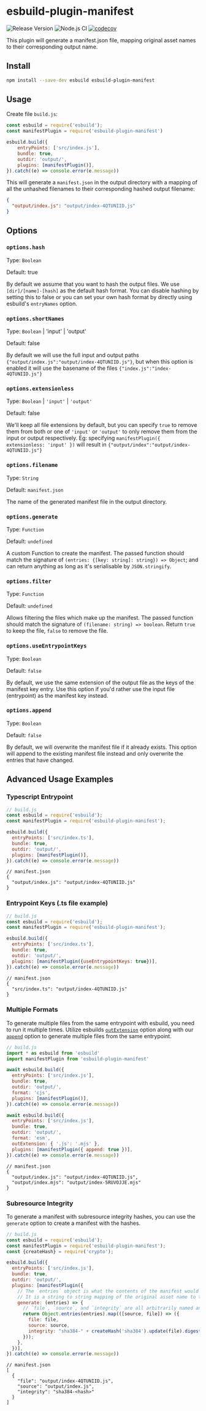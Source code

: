 # esbuild-plugin-manifest

![Release Version](https://img.shields.io/github/v/release/jfortunato/esbuild-plugin-manifest)
![Node.js CI](https://github.com/jfortunato/esbuild-plugin-manifest/workflows/Node.js%20CI/badge.svg)
[![codecov](https://codecov.io/gh/jfortunato/esbuild-plugin-manifest/graph/badge.svg?token=TWEQVWQ09G)](https://codecov.io/gh/jfortunato/esbuild-plugin-manifest)

This plugin will generate a manifest.json file, mapping original asset names to their corresponding output name.

## Install

```bash
npm install --save-dev esbuild esbuild-plugin-manifest
```

## Usage

Create file `build.js`:

```js
const esbuild = require('esbuild');
const manifestPlugin = require('esbuild-plugin-manifest')

esbuild.build({
    entryPoints: ['src/index.js'],
    bundle: true,
    outdir: 'output/',
    plugins: [manifestPlugin()],
}).catch((e) => console.error(e.message))
```

This will generate a `manifest.json` in the output directory with a mapping of all the unhashed filenames to their corresponding hashed output filename:

```json
{
  "output/index.js": "output/index-4QTUNIID.js"
}
```

## Options

### `options.hash`

Type: `Boolean`

Default: true

By default we assume that you want to hash the output files. We use `[dir]/[name]-[hash]` as the default hash format. You can disable hashing by setting this to false or you can set your own hash format by directly using esbuild's `entryNames` option.

### `options.shortNames`

Type: `Boolean` | 'input' | 'output'

Default: false

By default we will use the full input and output paths `{"output/index.js":"output/index-4QTUNIID.js"}`, but when this option is enabled it will use the basename of the files `{"index.js":"index-4QTUNIID.js"}`

### `options.extensionless`

Type: `Boolean` | `'input'` | `'output'`

Default: false

We'll keep all file extensions by default, but you can specify `true` to remove them from both or one of `'input'` or `'output'` to only remove them from the input or output respectively. Eg: specifying `manifestPlugin({ extensionless: 'input' })` will result in `{"output/index":"output/index-4QTUNIID.js"}`

### `options.filename`

Type: `String`

Default: `manifest.json`

The name of the generated manifest file in the output directory.

### `options.generate`

Type: `Function`

Default: `undefined`

A custom Function to create the manifest. The passed function should match the signature of `(entries: {[key: string]: string}) => Object`; and can return anything as long as it's serialisable by `JSON.stringify`.

### `options.filter`

Type: `Function`

Default: `undefined`

Allows filtering the files which make up the manifest. The passed function should match the signature of `(filename: string) => boolean`. Return `true` to keep the file, `false` to remove the file.

### `options.useEntrypointKeys`

Type: `Boolean`

Default: `false`

By default, we use the same extension of the output file as the keys of the manifest key entry. Use this option if you'd rather use the input file (entrypoint) as the manifest key instead.

### `options.append`

Type: `Boolean`

Default: `false`

By default, we will overwrite the manifest file if it already exists. This option will append to the existing manifest file instead and only overwrite the entries that have changed.

## Advanced Usage Examples

### Typescript Entrypoint

```js
// build.js
const esbuild = require('esbuild');
const manifestPlugin = require('esbuild-plugin-manifest');

esbuild.build({
  entryPoints: ['src/index.ts'],
  bundle: true,
  outdir: 'output/',
  plugins: [manifestPlugin()],
}).catch((e) => console.error(e.message))
```

```json5
// manifest.json
{
  "output/index.js": "output/index-4QTUNIID.js"
}
```

### Entrypoint Keys (.ts file example)

```js
// build.js
const esbuild = require('esbuild');
const manifestPlugin = require('esbuild-plugin-manifest');

esbuild.build({
  entryPoints: ['src/index.ts'],
  bundle: true,
  outdir: 'output/',
  plugins: [manifestPlugin({useEntrypointKeys: true})],
}).catch((e) => console.error(e.message))
```

```json5
// manifest.json
{
  "src/index.ts": "output/index-4QTUNIID.js"
}
```

### Multiple Formats

To generate multiple files from the same entrypoint with esbuild, you need to run it multiple times. Utilize esbuilds [`outExtension`](https://esbuild.github.io/api/#out-extension) option along with our [`append`](https://github.com/jfortunato/esbuild-plugin-manifest#optionsappend) option to generate multiple files from the same entrypoint.

```js
// build.js
import * as esbuild from 'esbuild'
import manifestPlugin from 'esbuild-plugin-manifest'

await esbuild.build({
  entryPoints: ['src/index.js'],
  bundle: true,
  outdir: 'output/',
  format: 'cjs',
  plugins: [manifestPlugin()],
}).catch((e) => console.error(e.message))

await esbuild.build({
  entryPoints: ['src/index.js'],
  bundle: true,
  outdir: 'output/',
  format: 'esm',
  outExtension: { '.js': '.mjs' },
  plugins: [manifestPlugin({ append: true })],
}).catch((e) => console.error(e.message))

```

```json5
// manifest.json
{
  "output/index.js": "output/index-4QTUNIID.js",
  "output/index.mjs": "output/index-5RUVOJJE.mjs"
}
```

### Subresource Integrity

To generate a manifest with subresource integrity hashes, you can use the `generate` option to create a manifest with the hashes.

```js
// build.js
const esbuild = require('esbuild');
const manifestPlugin = require('esbuild-plugin-manifest');
const {createHash} = require('crypto');

esbuild.build({
  entryPoints: ['src/index.js'],
  bundle: true,
  outdir: 'output/',
  plugins: [manifestPlugin({
    // The `entries` object is what the contents of the manifest would normally be without using a custom `generate` function.
    // It is a string to string mapping of the original asset name to the output file name.
    generate: (entries) => {
      // `file`, `source`, and `integrity` are all arbitrarily named and can be anything you want.
      return Object.entries(entries).map(([source, file]) => ({
        file: file,
        source: source,
        integrity: "sha384-" + createHash('sha384').update(file).digest('base64'),
      }));
    },
  })],
}).catch((e) => console.error(e.message))
```

```json5
// manifest.json
[
  {
    "file": "output/index-4QTUNIID.js",
    "source": "output/index.js",
    "integrity": "sha384-<hash>"
  }
]
```
